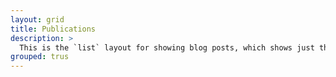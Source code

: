 ```yaml
---
layout: grid
title: Publications
description: >
  This is the `list` layout for showing blog posts, which shows just the title and groups them by year of publication.
grouped: trus
---
```

